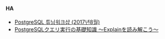 #### HA

- [PostgreSQL 튜닝워크샵 (2017년8월)](https://www.slideshare.net/SiyeonAcademy/postgresql-20178)
- [PostgreSQLクエリ実行の基礎知識 ～Explainを読み解こう～](https://www.slideshare.net/MikiShimogai/postgre-sql-explain)
